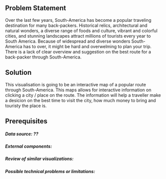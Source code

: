 ## Problem Statement
Over the last few years, South-America has become a popular traveling destination for many back-packers. Historical relics, architectural and natural wonders, a diverse range of foods and culture, vibrant and colorful cities, and stunning landscapes attract millions of tourists every year to South America. Because of widespread and diverse wonders South-America has to over, it might be hard and overwelming to plan your trip. There is a lack of clear overview and suggestion on the best route for a back-packer through South-America.

## Solution
This visualisation is going to be an interactive map of a popular route through South-America. This maps allows for interactive information on clicking a city / place on the route. The information will help a traveller make a desicion on the best time to visit the city, how much money to bring and touristy the place is.

## Prerequisites
##### Data source: ??
##### External components:
##### Review of similar visualizations:
##### Possible technical problems or limitations:

